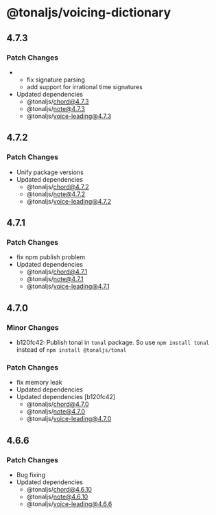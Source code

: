 # @tonaljs/voicing-dictionary

## 4.7.3

### Patch Changes

- - fix signature parsing
  - add support for irrational time signatures
- Updated dependencies
  - @tonaljs/chord@4.7.3
  - @tonaljs/note@4.7.3
  - @tonaljs/voice-leading@4.7.3

## 4.7.2

### Patch Changes

- Unify package versions
- Updated dependencies
  - @tonaljs/chord@4.7.2
  - @tonaljs/note@4.7.2
  - @tonaljs/voice-leading@4.7.2

## 4.7.1

### Patch Changes

- fix npm publish problem
- Updated dependencies
  - @tonaljs/chord@4.7.1
  - @tonaljs/note@4.7.1
  - @tonaljs/voice-leading@4.7.1

## 4.7.0

### Minor Changes

- b120fc42: Publish tonal in `tonal` package. So use `npm install tonal` instead of `npm install @tonaljs/tonal`

### Patch Changes

- fix memory leak
- Updated dependencies
- Updated dependencies [b120fc42]
  - @tonaljs/chord@4.7.0
  - @tonaljs/note@4.7.0
  - @tonaljs/voice-leading@4.7.0

## 4.6.6

### Patch Changes

- Bug fixing
- Updated dependencies
  - @tonaljs/chord@4.6.10
  - @tonaljs/note@4.6.10
  - @tonaljs/voice-leading@4.6.6
